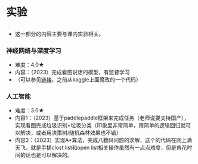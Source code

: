 # 实验
##
- 这一部分的内容主要与课内实验相关。
### 神经网络与深度学习
- 难度：4.0★
- 内容：（2023）完成看图说话的模型，有监督学习
- （可以参见[链接](https://github.com/Justjustifyjudge/Image-caption-COCO)，之前从kaggle上面魔改的一个代码）
### 人工智能
- 难度：3.0★
- 内容1：（2023）基于paddlepaddle框架来完成任务（老师说要支持国产），实现看图完成垃圾识别+垃圾分类（印象里非常简单，用简单的逻辑回归就可以解决，或者用决策树/随机森林效果也不错）
- 内容2：（2023）实现A*算法，完成八数码问题的求解，这个的代码在网上满天飞，就是手搓clost list和open list相关操作虽然有一点点难度，但是肯花时间的话也是可以解决的。